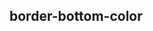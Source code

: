 ## border-bottom-color


<!-- CSSJSON.border-bottom-color.description -->

<!-- CSSJSON.border-bottom-color.syntax -->

<!-- CSSJSON.border-bottom-color.values -->

<!-- CSSJSON.border-bottom-color.defaultValue -->

<!-- CSSJSON.border-bottom-color.unixTags -->

<!-- CSSJSON.border-bottom-color.compatibility -->

<!-- CSSJSON.border-bottom-color.reference -->